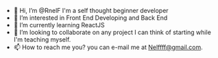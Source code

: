 - 👋 Hi, I’m @RnelF I'm a self thought beginner developer
- 👀 I’m interested in Front End Developing and Back End
- 🌱 I’m currently learning ReactJS
- 💞️ I’m looking to collaborate on any project I can think of starting while I'm teaching myself.
- 📫 How to reach me you? you can e-mail me at Nelffff@gmail.com.

<!---
RnelF/RnelF is a ✨ special ✨ repository because its `README.md` (this file) appears on your GitHub profile.
You can click the Preview link to take a look at your changes.
--->
